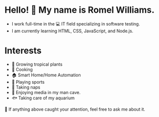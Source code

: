 # Hello! 👋 My name is Romel Williams. 

- I work full-time in the 💻 IT field specializing in software testing.
- I am currently learning HTML, CSS, JavaScript, and Node.js.

# Interests

- 🌱 Growing tropical plants 
- 🍳 Cooking
- 🏠 Smart Home/Home Automation
- 🏈 Playing sports
- 🛌 Taking naps
- 🎥 Enjoying media in my man cave. 
- 🐟 Taking care of my aquarium

💬 If anything above caught your attention, feel free to ask me about it. 
